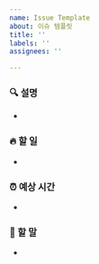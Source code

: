 ```yaml
---
name: Issue Template
about: 이슈 템플릿
title: ''
labels: ''
assignees: ''

---
```


### 🔍 설명
- 

### 🔥 할 일
-

### ⏰ 예상 시간
-

### 🐴 할 말
- 
